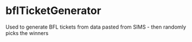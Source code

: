 # bflTicketGenerator
Used to generate BFL tickets from data pasted from SIMS - then randomly picks the winners
